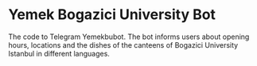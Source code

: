 # Yemek Bogazici University Bot

The code to Telegram Yemekbubot. The bot informs users about opening hours, locations and the dishes of the canteens of Bogazici University Istanbul in different languages.

